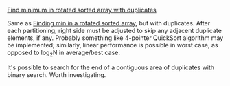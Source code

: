 <a href="https://leetcode.com/problems/find-minimum-in-rotated-sorted-array-ii">Find minimum in rotated sorted array with duplicates</a>

Same as [Finding min in a rotated sorted array](https://leetcode.com/problems/find-minimum-in-rotated-sorted-array-ii), but with duplicates. After each partitioning, right 
side must be adjusted to skip any adjacent duplicate elements, if any. Probably something like 4-pointer QuickSort algorithm may be implemented; similarly, linear performance is 
possible in worst case, as opposed to log<sub>2</sub>N in average/best case.

It's possible to search for the end of a contiguous area of duplicates with binary search. Worth investigating.
